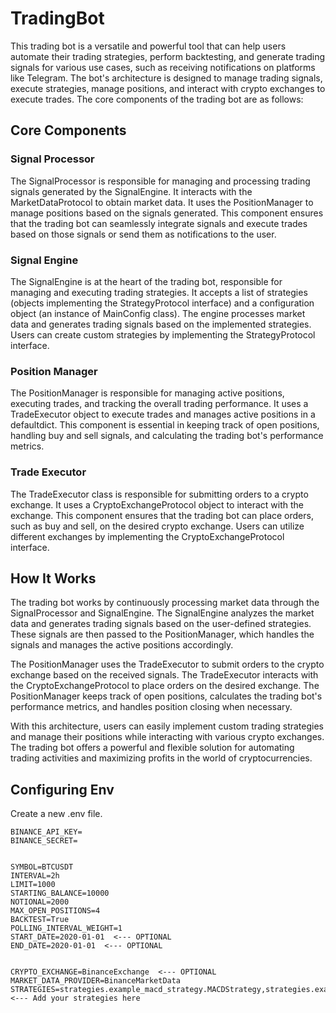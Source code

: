 # TradingBot

This trading bot is a versatile and powerful tool that can help users automate their trading strategies, perform backtesting, and generate trading signals for various use cases, such as receiving notifications on platforms like Telegram. The bot's architecture is designed to manage trading signals, execute strategies, manage positions, and interact with crypto exchanges to execute trades. The core components of the trading bot are as follows:

## Core Components

### Signal Processor

The SignalProcessor is responsible for managing and processing trading signals generated by the SignalEngine. It interacts with the MarketDataProtocol to obtain market data. It uses the PositionManager to manage positions based on the signals generated. This component ensures that the trading bot can seamlessly integrate signals and execute trades based on those signals or send them as notifications to the user.

### Signal Engine

The SignalEngine is at the heart of the trading bot, responsible for managing and executing trading strategies. It accepts a list of strategies (objects implementing the StrategyProtocol interface) and a configuration object (an instance of MainConfig class). The engine processes market data and generates trading signals based on the implemented strategies. Users can create custom strategies by implementing the StrategyProtocol interface.

### Position Manager

The PositionManager is responsible for managing active positions, executing trades, and tracking the overall trading performance. It uses a TradeExecutor object to execute trades and manages active positions in a defaultdict. This component is essential in keeping track of open positions, handling buy and sell signals, and calculating the trading bot's performance metrics.

### Trade Executor

The TradeExecutor class is responsible for submitting orders to a crypto exchange. It uses a CryptoExchangeProtocol object to interact with the exchange. This component ensures that the trading bot can place orders, such as buy and sell, on the desired crypto exchange. Users can utilize different exchanges by implementing the CryptoExchangeProtocol interface.

## How It Works

The trading bot works by continuously processing market data through the SignalProcessor and SignalEngine. The SignalEngine analyzes the market data and generates trading signals based on the user-defined strategies. These signals are then passed to the PositionManager, which handles the signals and manages the active positions accordingly.

The PositionManager uses the TradeExecutor to submit orders to the crypto exchange based on the received signals. The TradeExecutor interacts with the CryptoExchangeProtocol to place orders on the desired exchange. The PositionManager keeps track of open positions, calculates the trading bot's performance metrics, and handles position closing when necessary.

With this architecture, users can easily implement custom trading strategies and manage their positions while interacting with various crypto exchanges. The trading bot offers a powerful and flexible solution for automating trading activities and maximizing profits in the world of cryptocurrencies.

## Configuring Env

Create a new .env file.

```
BINANCE_API_KEY=
BINANCE_SECRET=


SYMBOL=BTCUSDT
INTERVAL=2h
LIMIT=1000
STARTING_BALANCE=10000
NOTIONAL=2000
MAX_OPEN_POSITIONS=4
BACKTEST=True
POLLING_INTERVAL_WEIGHT=1
START_DATE=2020-01-01  <--- OPTIONAL
END_DATE=2020-01-01  <--- OPTIONAL


CRYPTO_EXCHANGE=BinanceExchange  <--- OPTIONAL
MARKET_DATA_PROVIDER=BinanceMarketData
STRATEGIES=strategies.example_macd_strategy.MACDStrategy,strategies.example_rsi_strategy.SimpleRsiStrategy <--- Add your strategies here

```
